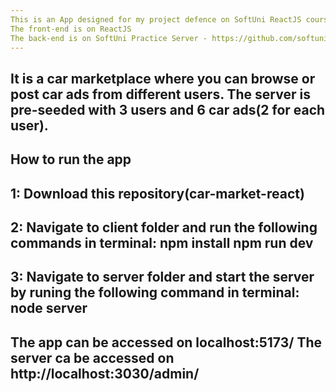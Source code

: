 ```yaml
---
This is an App designed for my project defence on SoftUni ReactJS course.
The front-end is on ReactJS
The back-end is on SoftUni Practice Server - https://github.com/softuni-practice-server/softuni-practice-server
---
```

It is a car marketplace where you can browse or post car ads from different users.
The server is pre-seeded with 3 users and 6 car ads(2 for each user).
--
How to run the app
--
1: Download this repository(car-market-react)
--
2: Navigate to client folder and run the following commands in terminal:
                        npm install
                        npm run dev
--
3: Navigate to server folder and start the server by runing the following command in terminal:
                        node server
--
The app can be accessed on localhost:5173/
The server ca be accessed on http://localhost:3030/admin/
--
